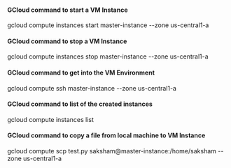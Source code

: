 #### GCloud command to start a VM Instance
gcloud compute instances start master-instance --zone us-central1-a

#### GCloud command to stop a VM Instance
gcloud compute instances stop master-instance --zone us-central1-a

#### GCloud command to get into the VM Environment
gcloud compute ssh master-instance --zone us-central1-a

#### GCloud command to list of the created instances
gcloud compute instances list

#### GCloud command to copy a file from local machine to VM Instance
gcloud compute scp test.py saksham@master-instance:/home/saksham --zone us-central1-a
